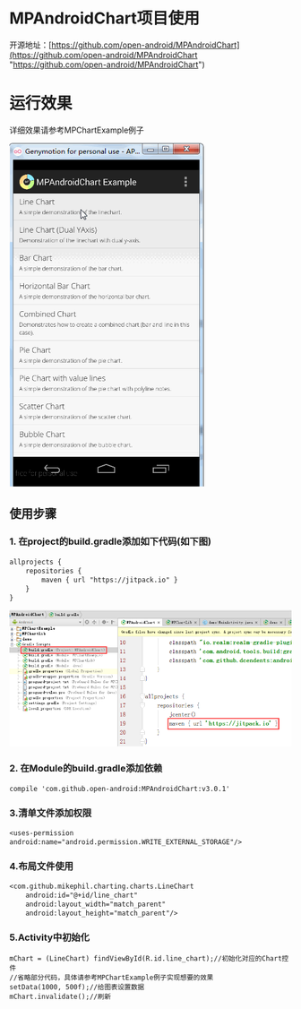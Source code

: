 # MPAndroidChart项目使用

开源地址：[https://github.com/open-android/MPAndroidChart](https://github.com/open-android/MPAndroidChart "https://github.com/open-android/MPAndroidChart")

# 运行效果

详细效果请参考MPChartExample例子

![](screenshots/screenshot.gif)

## 使用步骤

### 1. 在project的build.gradle添加如下代码(如下图)

	allprojects {
	    repositories {
	        maven { url "https://jitpack.io" }
	    }
	}

![](screenshots/build.gradle.png)

### 2. 在Module的build.gradle添加依赖

    compile 'com.github.open-android:MPAndroidChart:v3.0.1'


### 3.清单文件添加权限

   	<uses-permission android:name="android.permission.WRITE_EXTERNAL_STORAGE"/>

### 4.布局文件使用

 	<com.github.mikephil.charting.charts.LineChart
        android:id="@+id/line_chart"
        android:layout_width="match_parent"
        android:layout_height="match_parent"/>

### 5.Activity中初始化

    mChart = (LineChart) findViewById(R.id.line_chart);//初始化对应的Chart控件
	//省略部分代码，具体请参考MPChartExample例子实现想要的效果
    setData(1000, 500f);//给图表设置数据
    mChart.invalidate();//刷新

	


	
